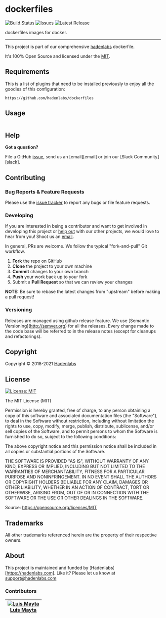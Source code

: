 <!--


  ** DO NOT EDIT THIS FILE
  **
  ** 1) Make all changes to `README.yaml`
  ** 2) Run`make readme` to rebuild this file.
  **
  ** (We maintain HUNDREDS of open source projects. This is how we maintain our sanity.)
  **


  -->

# dockerfiles

[![Build Status](https://travis-ci.org/hadenlabs/dockerfiles.svg?branch=main)](https://travis-ci.org/hadenlabs/dockerfiles) [![Issues](https://img.shields.io/github/issues/hadenlabs/dockerfiles.svg)](https://github.com/hadenlabs/dockerfiles/issues) [![Latest Release](https://img.shields.io/github/release/hadenlabs/dockerfiles.svg)](https://travis-ci.org/hadenlabs/dockerfiles/releases)

dockerfiles images for docker.

---

This project is part of our comprehensive [hadenlabs](https://hadenlabs.com) dockerfile.

It's 100% Open Source and licensed under the [MIT](LICENSE).

## Requirements

This is a list of plugins that need to be installed previously to enjoy all the goodies of this configuration:

```{.sourceCode .bash}
https://github.com/hadenlabs/dockerfiles
```

## Usage

```bash

```

## Help

**Got a question?**

File a GitHub [issue](https://github.com/hadenlabs/dockerfiles/issues), send us an [email][email] or join our [Slack Community][slack].

## Contributing

### Bug Reports & Feature Requests

Please use the [issue tracker](https://github.com/hadenlabs/dockerfiles/issues) to report any bugs or file feature requests.

### Developing

If you are interested in being a contributor and want to get involved in developing this project or [help out](https://hadenlabs.com) with our other projects, we would love to hear from you! Shoot us an [email](mailto:support@hadenlabs.com).

In general, PRs are welcome. We follow the typical "fork-and-pull" Git workflow.

1.  **Fork** the repo on GitHub
2.  **Clone** the project to your own machine
3.  **Commit** changes to your own branch
4.  **Push** your work back up to your fork
5.  Submit a **Pull Request** so that we can review your changes

**NOTE:** Be sure to rebase the latest changes from "upstream" before making a pull request!

### Versioning

Releases are managed using github release feature. We use \[Semantic Versioning\](<http://semver.org>) for all the releases. Every change made to the code base will be referred to in the release notes (except for cleanups and refactorings).

## Copyright

Copyright © 2018-2021 [Hadenlabs](https://hadenlabs.com)

## License

[![License: MIT](https://img.shields.io/badge/License-MIT-yellow.svg)](https://opensource.org/licenses/MIT)

The MIT License (MIT)

Permission is hereby granted, free of charge, to any person obtaining a copy of this software and associated documentation files (the "Software"), to deal in the Software without restriction, including without limitation the rights to use, copy, modify, merge, publish, distribute, sublicense, and/or sell copies of the Software, and to permit persons to whom the Software is furnished to do so, subject to the following conditions:

The above copyright notice and this permission notice shall be included in all copies or substantial portions of the Software.

THE SOFTWARE IS PROVIDED "AS IS", WITHOUT WARRANTY OF ANY KIND, EXPRESS OR IMPLIED, INCLUDING BUT NOT LIMITED TO THE WARRANTIES OF MERCHANTABILITY, FITNESS FOR A PARTICULAR PURPOSE AND NONINFRINGEMENT. IN NO EVENT SHALL THE AUTHORS OR COPYRIGHT HOLDERS BE LIABLE FOR ANY CLAIM, DAMAGES OR OTHER LIABILITY, WHETHER IN AN ACTION OF CONTRACT, TORT OR OTHERWISE, ARISING FROM, OUT OF OR IN CONNECTION WITH THE SOFTWARE OR THE USE OR OTHER DEALINGS IN THE SOFTWARE.

Source: <https://opensource.org/licenses/MIT>

## Trademarks

All other trademarks referenced herein are the property of their respective owners.

## About

This project is maintained and funded by [Hadenlabs][https://hadenlabs.com]. Like it? Please let us know at <support@hadenlabs.com>

### Contributors

| [![Luis Mayta][luismayta_avatar]][luismayta_homepage]<br/>[Luis Mayta][luismayta_homepage] |
| ------------------------------------------------------------------------------------------ |

[luismayta_homepage]: https://github.com/luismayta
[luismayta_avatar]: https://github.com/luismayta.png?size=150
